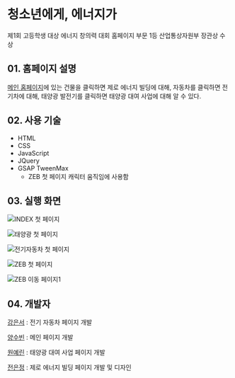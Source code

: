 # 청소년에게, 에너지가
제1회 고등학생 대상 에너지 창의력 대회 홈페이지 부문 1등 산업통상자원부 장관상 수상

## 01. 홈페이지 설명
[메인 홈페이지](http://nopainnocode.co.kr/energy/)에 있는 건물을 클릭하면 제로 에너지 빌딩에 대해, 자동차를 클릭하면 전기차에 대해, 태양광 발전기를 클릭하면 태양광 대여 사업에 대해 알 수 있다.


## 02. 사용 기술
* HTML
* CSS
* JavaScript
* JQuery
* GSAP TweenMax
  * ZEB 첫 페이지 캐릭터 움직임에 사용함


## 03. 실행 화면
![ INDEX 첫 페이지 ](https://user-images.githubusercontent.com/43563389/83939745-48125b00-a81a-11ea-81b8-1a67da1e451c.png)

![ 태양광 첫 페이지 ](https://user-images.githubusercontent.com/43563389/83939767-7d1ead80-a81a-11ea-830b-a9d6781103d1.png)

![ 전기자동차 첫 페이지 ](https://user-images.githubusercontent.com/43563389/83939693-dcc88900-a819-11ea-9c2a-cb2abe65a9ca.png)

![ ZEB 첫 페이지 ](https://user-images.githubusercontent.com/42543861/71621880-57f79480-2c15-11ea-9351-e59a0c2eef47.png)

![ ZEB 이동 페이지1 ](https://user-images.githubusercontent.com/42543861/71621914-9b520300-2c15-11ea-8e28-4064b3b81db4.png)


## 04. 개발자
[강은서](https://github.com/KangEunseo) : 전기 자동차 페이지 개발

[양수빈](https://github.com/susuuBin) : 메인 페이지 개발

[원예린](https://github.com/yeLyn36) : 태양광 대여 사업 페이지 개발

[전은정](https://github.com/Sagittta) : 제로 에너지 빌딩 페이지 개발 및 디자인
